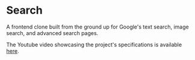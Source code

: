 # Search

A frontend clone built from the ground up for Google's text search, image search, and advanced search pages.

The Youtube video showcasing the project's specifications is available [here](https://www.youtube.com/watch?v=4av6KErGMzE&list=PLEwYjESKyptEQMIGmzPk8NRsDUI7MHCUm&index=1&ab_channel=AliAhmed).
